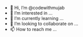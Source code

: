 - 👋 Hi, I’m @codewithmujab
- 👀 I’m interested in ...
- 🌱 I’m currently learning ...
- 💞️ I’m looking to collaborate on ...
- 📫 How to reach me ...

<!---
codewithmujab/codewithmujab is a ✨ special ✨ repository because its `README.md` (this file) appears on your GitHub profile.
You can click the Preview link to take a look at your changes.
--->
